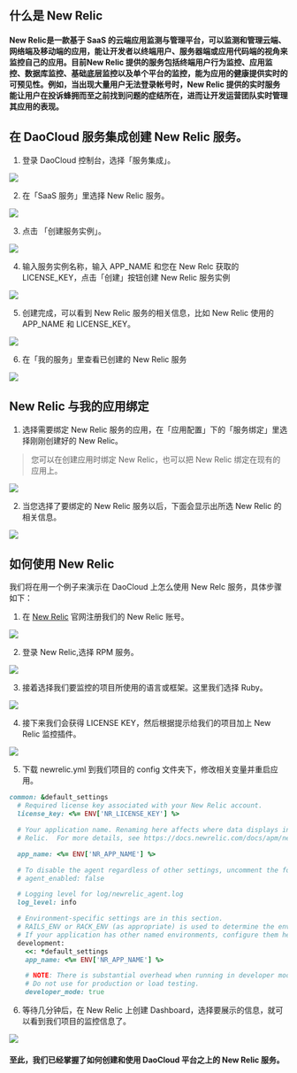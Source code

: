## 什么是 New Relic

####  New Relic是一款基于 SaaS 的云端应用监测与管理平台，可以监测和管理云端、网络端及移动端的应用，能让开发者以终端用户、服务器端或应用代码端的视角来监控自己的应用。目前New Relic 提供的服务包括终端用户行为监控、应用监控、数据库监控、基础底层监控以及单个平台的监控，能为应用的健康提供实时的可预见性。例如，当出现大量用户无法登录帐号时，New Relic 提供的实时服务能让用户在投诉蜂拥而至之前找到问题的症结所在，进而让开发运营团队实时管理其应用的表现。

## 在 DaoCloud 服务集成创建 New Relic 服务。

1. 登录 DaoCloud 控制台，选择「服务集成」。

  ![](0.png)

2. 在「SaaS 服务」里选择 New Relic 服务。

  ![](2.png)

3. 点击 「创建服务实例」。

  ![](3.png)

4. 输入服务实例名称，输入 APP_NAME 和您在 New Relc 获取的 LICENSE_KEY，点击「创建」按钮创建 New Relic 服务实例

  ![](4.png)

5. 创建完成，可以看到 New Relic 服务的相关信息，比如 New Relic 使用的 APP_NAME 和 LICENSE_KEY。

  ![](5.png)

6. 在「我的服务」里查看已创建的 New Relic 服务

  ![](6.png)

## New Relic 与我的应用绑定

1. 选择需要绑定 New Relic 服务的应用，在「应用配置」下的「服务绑定」里选择刚刚创建好的 New Relic。

  > 您可以在创建应用时绑定 New Relic，也可以把 New Relic 绑定在现有的应用上。

  ![](7.png)

2. 当您选择了要绑定的 New Relic 服务以后，下面会显示出所选 New Relic 的相关信息。

  ![](8.png)

## 如何使用 New Relic
我们将在用一个例子来演示在 DaoCloud 上怎么使用 New Relc 服务，具体步骤如下：

1. 在 [New Relic](https://newrelic.com/) 官网注册我们的 New Relic 账号。

  ![](1.png)

2. 登录 New Relic,选择 RPM 服务。

  ![](9.png)

3. 接着选择我们要监控的项目所使用的语言或框架。这里我们选择 Ruby。

  ![](10.png)

4. 接下来我们会获得 LICENSE KEY，然后根据提示给我们的项目加上 New Relic 监控插件。

  ![](11.png)

5. 下载 newrelic.yml 到我们项目的 config 文件夹下，修改相关变量并重启应用。
```ruby
common: &default_settings
  # Required license key associated with your New Relic account.
  license_key: <%= ENV['NR_LICENSE_KEY'] %>

  # Your application name. Renaming here affects where data displays in New
  # Relic.  For more details, see https://docs.newrelic.com/docs/apm/new-relic-apm/maintenance/renaming-applications

  app_name: <%= ENV['NR_APP_NAME'] %>

  # To disable the agent regardless of other settings, uncomment the following:
  # agent_enabled: false

  # Logging level for log/newrelic_agent.log
  log_level: info

  # Environment-specific settings are in this section.
  # RAILS_ENV or RACK_ENV (as appropriate) is used to determine the environment.
  # If your application has other named environments, configure them here.
  development:
    <<: *default_settings
    app_name: <%= ENV['NR_APP_NAME'] %>

    # NOTE: There is substantial overhead when running in developer mode.
    # Do not use for production or load testing.
    developer_mode: true
```
6. 等待几分钟后，在 New Relic 上创建 Dashboard，选择要展示的信息，就可以看到我们项目的监控信息了。

  ![](14.png)

#### 至此，我们已经掌握了如何创建和使用 DaoCloud 平台之上的 New Relic 服务。
